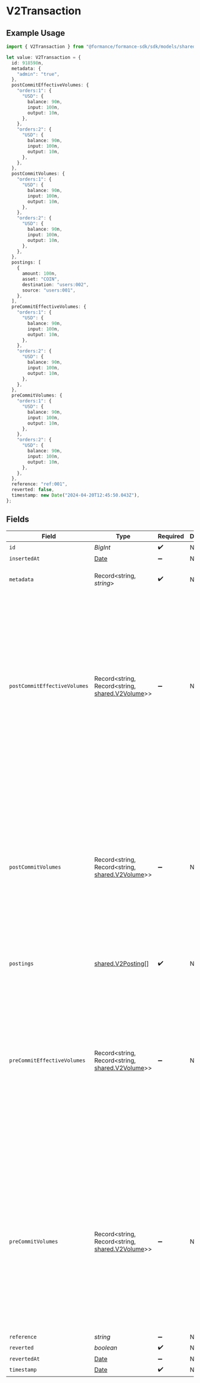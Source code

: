 # V2Transaction

## Example Usage

```typescript
import { V2Transaction } from "@formance/formance-sdk/sdk/models/shared";

let value: V2Transaction = {
  id: 918598n,
  metadata: {
    "admin": "true",
  },
  postCommitEffectiveVolumes: {
    "orders:1": {
      "USD": {
        balance: 90n,
        input: 100n,
        output: 10n,
      },
    },
    "orders:2": {
      "USD": {
        balance: 90n,
        input: 100n,
        output: 10n,
      },
    },
  },
  postCommitVolumes: {
    "orders:1": {
      "USD": {
        balance: 90n,
        input: 100n,
        output: 10n,
      },
    },
    "orders:2": {
      "USD": {
        balance: 90n,
        input: 100n,
        output: 10n,
      },
    },
  },
  postings: [
    {
      amount: 100n,
      asset: "COIN",
      destination: "users:002",
      source: "users:001",
    },
  ],
  preCommitEffectiveVolumes: {
    "orders:1": {
      "USD": {
        balance: 90n,
        input: 100n,
        output: 10n,
      },
    },
    "orders:2": {
      "USD": {
        balance: 90n,
        input: 100n,
        output: 10n,
      },
    },
  },
  preCommitVolumes: {
    "orders:1": {
      "USD": {
        balance: 90n,
        input: 100n,
        output: 10n,
      },
    },
    "orders:2": {
      "USD": {
        balance: 90n,
        input: 100n,
        output: 10n,
      },
    },
  },
  reference: "ref:001",
  reverted: false,
  timestamp: new Date("2024-04-20T12:45:50.043Z"),
};
```

## Fields

| Field                                                                                                                                          | Type                                                                                                                                           | Required                                                                                                                                       | Description                                                                                                                                    | Example                                                                                                                                        |
| ---------------------------------------------------------------------------------------------------------------------------------------------- | ---------------------------------------------------------------------------------------------------------------------------------------------- | ---------------------------------------------------------------------------------------------------------------------------------------------- | ---------------------------------------------------------------------------------------------------------------------------------------------- | ---------------------------------------------------------------------------------------------------------------------------------------------- |
| `id`                                                                                                                                           | *BigInt*                                                                                                                                       | :heavy_check_mark:                                                                                                                             | N/A                                                                                                                                            |                                                                                                                                                |
| `insertedAt`                                                                                                                                   | [Date](https://developer.mozilla.org/en-US/docs/Web/JavaScript/Reference/Global_Objects/Date)                                                  | :heavy_minus_sign:                                                                                                                             | N/A                                                                                                                                            |                                                                                                                                                |
| `metadata`                                                                                                                                     | Record<string, *string*>                                                                                                                       | :heavy_check_mark:                                                                                                                             | N/A                                                                                                                                            | {<br/>"admin": "true"<br/>}                                                                                                                    |
| `postCommitEffectiveVolumes`                                                                                                                   | Record<string, Record<string, [shared.V2Volume](../../../sdk/models/shared/v2volume.md)>>                                                      | :heavy_minus_sign:                                                                                                                             | N/A                                                                                                                                            | {<br/>"orders:1": {<br/>"USD": {<br/>"input": 100,<br/>"output": 10,<br/>"balance": 90<br/>}<br/>},<br/>"orders:2": {<br/>"USD": {<br/>"input": 100,<br/>"output": 10,<br/>"balance": 90<br/>}<br/>}<br/>} |
| `postCommitVolumes`                                                                                                                            | Record<string, Record<string, [shared.V2Volume](../../../sdk/models/shared/v2volume.md)>>                                                      | :heavy_minus_sign:                                                                                                                             | N/A                                                                                                                                            | {<br/>"orders:1": {<br/>"USD": {<br/>"input": 100,<br/>"output": 10,<br/>"balance": 90<br/>}<br/>},<br/>"orders:2": {<br/>"USD": {<br/>"input": 100,<br/>"output": 10,<br/>"balance": 90<br/>}<br/>}<br/>} |
| `postings`                                                                                                                                     | [shared.V2Posting](../../../sdk/models/shared/v2posting.md)[]                                                                                  | :heavy_check_mark:                                                                                                                             | N/A                                                                                                                                            |                                                                                                                                                |
| `preCommitEffectiveVolumes`                                                                                                                    | Record<string, Record<string, [shared.V2Volume](../../../sdk/models/shared/v2volume.md)>>                                                      | :heavy_minus_sign:                                                                                                                             | N/A                                                                                                                                            | {<br/>"orders:1": {<br/>"USD": {<br/>"input": 100,<br/>"output": 10,<br/>"balance": 90<br/>}<br/>},<br/>"orders:2": {<br/>"USD": {<br/>"input": 100,<br/>"output": 10,<br/>"balance": 90<br/>}<br/>}<br/>} |
| `preCommitVolumes`                                                                                                                             | Record<string, Record<string, [shared.V2Volume](../../../sdk/models/shared/v2volume.md)>>                                                      | :heavy_minus_sign:                                                                                                                             | N/A                                                                                                                                            | {<br/>"orders:1": {<br/>"USD": {<br/>"input": 100,<br/>"output": 10,<br/>"balance": 90<br/>}<br/>},<br/>"orders:2": {<br/>"USD": {<br/>"input": 100,<br/>"output": 10,<br/>"balance": 90<br/>}<br/>}<br/>} |
| `reference`                                                                                                                                    | *string*                                                                                                                                       | :heavy_minus_sign:                                                                                                                             | N/A                                                                                                                                            | ref:001                                                                                                                                        |
| `reverted`                                                                                                                                     | *boolean*                                                                                                                                      | :heavy_check_mark:                                                                                                                             | N/A                                                                                                                                            |                                                                                                                                                |
| `revertedAt`                                                                                                                                   | [Date](https://developer.mozilla.org/en-US/docs/Web/JavaScript/Reference/Global_Objects/Date)                                                  | :heavy_minus_sign:                                                                                                                             | N/A                                                                                                                                            |                                                                                                                                                |
| `timestamp`                                                                                                                                    | [Date](https://developer.mozilla.org/en-US/docs/Web/JavaScript/Reference/Global_Objects/Date)                                                  | :heavy_check_mark:                                                                                                                             | N/A                                                                                                                                            |                                                                                                                                                |